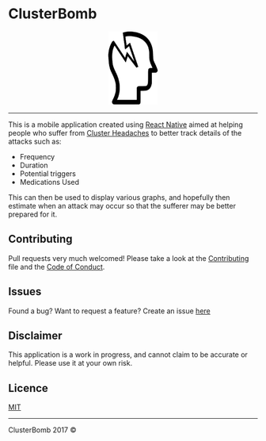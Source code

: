 # ClusterBomb 

<p align="center">
  <img src="https://github.com/JoeScho/ClusterBomb/blob/master/src/images/logo.png" width="100" >
</p>

___ 


This is a mobile application created using [React Native](https://facebook.github.io/react-native/) aimed at helping people who suffer from [Cluster Headaches](http://www.nhs.uk/conditions/cluster-headaches/Pages/Introduction.aspx) to better track details of the attacks such as: 

* Frequency
* Duration
* Potential triggers
* Medications Used

This can then be used to display various graphs, and hopefully then estimate when an attack may occur so that the sufferer may be better prepared for it.

## Contributing
Pull requests very much welcomed! Please take a look at the [Contributing](https://github.com/JoeScho/ClusterBomb/blob/master/CONTRIBUTING.md) file and the [Code of Conduct](https://github.com/JoeScho/ClusterBomb/blob/master/CODE_OF_CONDUCT.md).

## Issues
Found a bug? Want to request a feature? Create an issue [here](https://github.com/JoeScho/ClusterBomb/issues)

## Disclaimer
This application is a work in progress, and cannot claim to be accurate or helpful. Please use it at your own risk.

## Licence 
[MIT](https://github.com/JoeScho/ClusterBomb/blob/master/LICENSE)

___

ClusterBomb 2017 ©
